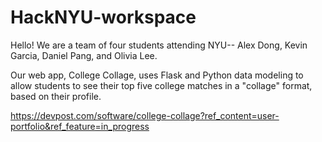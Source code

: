 # HackNYU-workspace

Hello! We are a team of four students attending NYU-- Alex Dong, Kevin Garcia, Daniel Pang, and Olivia Lee.

Our web app, College Collage, uses Flask and Python data modeling to allow students to see their top five college matches in a "collage" format, based on their profile.

https://devpost.com/software/college-collage?ref_content=user-portfolio&ref_feature=in_progress
